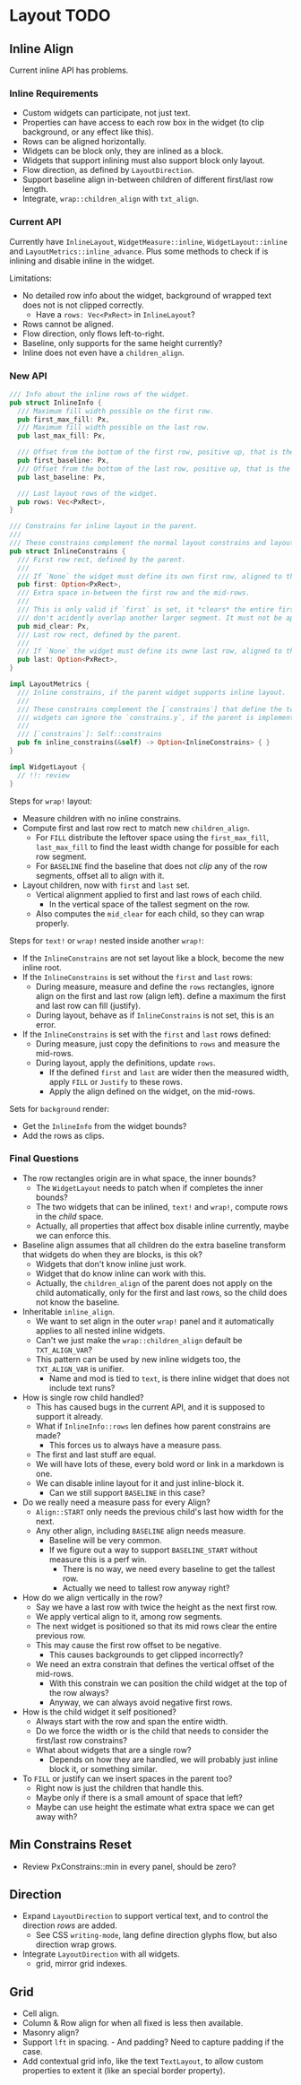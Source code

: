 # Layout TODO

## Inline Align

Current inline API has problems.

### Inline Requirements

* Custom widgets can participate, not just text.
* Properties can have access to each row box in the widget (to clip background, or any effect like this).
* Rows can be aligned horizontally.
* Widgets can be block only, they are inlined as a block.
* Widgets that support inlining must also support block only layout.
* Flow direction, as defined by `LayoutDirection`.
* Support baseline align in-between children of different first/last row length.
* Integrate, `wrap::children_align` with `txt_align`.

### Current API

Currently have `InlineLayout`, `WidgetMeasure::inline`, `WidgetLayout::inline` and `LayoutMetrics::inline_advance`.
Plus some methods to check if is inlining and disable inline in the widget.

Limitations:

* No detailed row info about the widget, background of wrapped text does not is not clipped correctly.
  - Have a `rows: Vec<PxRect>` in `InlineLayout`?  
* Rows cannot be aligned.
* Flow direction, only flows left-to-right.
* Baseline, only supports for the same height currently?
* Inline does not even have a `children_align`.

### New API

```rust
/// Info about the inline rows of the widget.
pub struct InlineInfo {
  /// Maximum fill width possible on the first row.
  pub first_max_fill: Px,
  /// Maximum fill width possible on the last row.
  pub last_max_fill: Px,

  /// Offset from the bottom of the first row, positive up, that is the baseline of the first item in the row.
  pub first_baseline: Px,
  /// Offset from the bottom of the last row, positive up, that is the baseline of the last item in the row.
  pub last_baseline: Px,

  /// Last layout rows of the widget.
  pub rows: Vec<PxRect>,
}

/// Constrains for inline layout in the parent.
/// 
/// These constrains complement the normal layout constrains and layout direction. 
pub struct InlineConstrains {
  /// First row rect, defined by the parent.
  /// 
  /// If `None` the widget must define its own first row, aligned to the *start*.
  pub first: Option<PxRect>,
  /// Extra space in-between the first row and the mid-rows.
  /// 
  /// This is only valid if `first` is set, it *clears* the entire first row so that the mid-rows
  /// don't acidently overlap another larger segment. It must not be applied to the `last` row.
  pub mid_clear: Px,
  /// Last row rect, defined by the parent.
  /// 
  /// If `None` the widget must define its owne last row, aligned to the *start*.
  pub last: Option<PxRect>,
}

impl LayoutMetrics {
  /// Inline constrains, if the parent widget supports inline layout.
  /// 
  /// These constrains complement the [`constrains`] that define the total are the inline layout has. Inline
  /// widgets can ignore the `constrains.y`, if the parent is implemented correctly `y` is unbounded.
  /// 
  /// [`constrains`]: Self::constrains
  pub fn inline_constrains(&self) -> Option<InlineConstrains> { }
}

impl WidgetLayout {
  // !!: review 
}
```

Steps for `wrap!` layout:

* Measure children with no inline constrains.
* Compute first and last row rect to match new `children_align`.
  - For `FILL` distribute the leftover space using the `first_max_fill`, `last_max_fill` to find the least
    width change for possible for each row segment.
  - For `BASELINE` find the baseline that does not *clip* any of the row segments, offset all to align with it.
* Layout children, now with `first` and `last` set.
  - Vertical alignment applied to first and last rows of each child.
    - In the vertical space of the tallest segment on the row.
  - Also computes the  `mid_clear` for each child, so they can wrap properly.

Steps for `text!` or `wrap!` nested inside another `wrap!`:

* If the `InlineConstrains` are not set layout like a block, become the new inline root.
* If the `InlineConstrains` is set without the `first` and `last` rows:
  - During measure, measure and define the `rows` rectangles, ignore align on the first and last row (align left).
                    define a maximum the first and last row can fill (justify).
  - During layout, behave as if `InlineConstrains` is not set, this is an error.
* If the `InlineConstrains` is set with the `first` and `last` rows defined:
  - During measure, just copy the definitions to `rows` and measure the mid-rows.
  - During layout, apply the definitions, update `rows`.
    - If the defined `first` and `last` are wider then the measured width, apply `FILL` or `Justify` to these rows.
    - Apply the align defined on the widget, on the mid-rows.

Sets for `background` render:

* Get the `InlineInfo` from the widget bounds?
* Add the rows as clips.

### Final Questions

* The row rectangles origin are in what space, the inner bounds?
  - The `WidgetLayout` needs to patch when if completes the inner bounds?
  - The two widgets that can be inlined, `text!` and `wrap!`, compute rows in the *child* space.
  - Actually, all properties that affect box disable inline currently, maybe we can enforce this.
* Baseline align assumes that all children do the extra baseline transform that widgets do when they are blocks, is this ok?
  - Widgets that don't know inline just work.
  - Widget that do know inline can work with this.
  - Actually, the `children_align` of the parent does not apply on the child automatically, only for the first and last rows,
    so the child does not know the baseline.
* Inheritable `inline_align`.
  - We want to set align in the outer `wrap!` panel and it automatically applies to all nested inline widgets.
  - Can't we just make the `wrap::children_align` default be `TXT_ALIGN_VAR`?
  - This pattern can be used by new inline widgets too, the `TXT_ALIGN_VAR` is unifier.
    - Name and mod is tied to `text`, is there inline widget that does not include text runs?
* How is single row child handled?
  - This has caused bugs in the current API, and it is supposed to support it already.
  - What if `InlineInfo::rows` len defines how parent constrains are made?
    - This forces us to always have a measure pass.
  - The first and last stuff are equal.
  - We will have lots of these, every bold word or link in a markdown is one.
  - We can disable inline layout for it and just inline-block it.
    - Can we still support `BASELINE` in this case?
* Do we really need a measure pass for every Align?
  - `Align::START` only needs the previous child's last how width for the next.
  - Any other align, including `BASELINE` align needs measure.
    - Baseline will be very common.
    - If we figure out a way to support `BASELINE_START` without measure this is a perf win.
      - There is no way, we need every baseline to get the tallest row.
      - Actually we need to tallest row anyway right?
* How do we align vertically in the row?
  - Say we have a last row with twice the height as the next first row.
  - We apply vertical align to it, among row segments.
  - The next widget is positioned so that its mid rows clear the entire previous row.
  - This may cause the first row offset to be negative.
    - This causes backgrounds to get clipped incorrectly?
  - We need an extra constrain that defines the vertical offset of the mid-rows.
    - With this constrain we can position the child widget at the top of the row always?
    - Anyway, we can always avoid negative first rows.
* How is the child widget it self positioned?
  - Always start with the row and span the entire width.
  - Do we force the width or is the child that needs to consider the first/last row constrains?
  - What about widgets that are a single row?
    - Depends on how they are handled, we will probably just inline block it, or something similar.
* To `FILL` or justify can we insert spaces in the parent too?
  - Right now is just the children that handle this.
  - Maybe only if there is a small amount of space that left?
  - Maybe can use height the estimate what extra space we can get away with?

## Min Constrains Reset

* Review PxConstrains::min in every panel, should be zero? 

## Direction

* Expand `LayoutDirection` to support vertical text, and to control the direction *rows* are added.
  - See CSS `writing-mode`, lang define direction glyphs flow, but also direction wrap grows.
* Integrate `LayoutDirection` with all widgets.
  - grid, mirror grid indexes.

## Grid 

* Cell align.
* Column & Row align for when all fixed is less then available.
* Masonry align?
* Support `lft` in spacing.
        - And padding? Need to capture padding if the case.
* Add contextual grid info, like the text `TextLayout`, to allow custom properties to extent it (like an special border property).